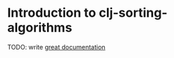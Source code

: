 # Introduction to clj-sorting-algorithms

TODO: write [great documentation](http://jacobian.org/writing/what-to-write/)
